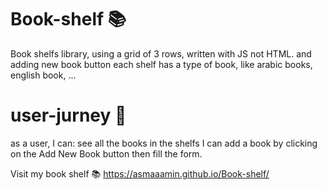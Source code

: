 # Book-shelf 📚
Book shelfs library, using a grid of 3 rows, written with JS not HTML.
and adding new book button
each shelf has a type of book, like arabic books, english book, ...

# user-jurney 🚀
as a user, I can:
see all the books in the shelfs
I can add a book by clicking on the Add New Book button
then fill the form.

Visit my book shelf 📚
https://asmaaamin.github.io/Book-shelf/
